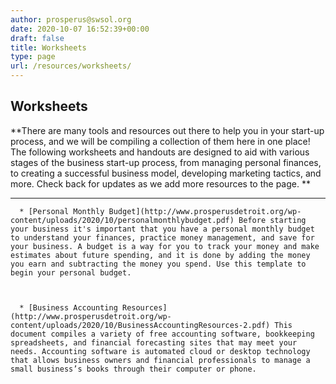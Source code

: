 ```yaml
---
author: prosperus@swsol.org
date: 2020-10-07 16:52:39+00:00
draft: false
title: Worksheets
type: page
url: /resources/worksheets/
---
```


## Worksheets


**There are many tools and resources out there to help you in your start-up process, and we will be compiling a collection of them here in one place! The following worksheets and handouts are designed to aid with various stages of the business start-up process, from managing personal finances, to creating a successful business model, developing marketing tactics, and more. Check back for updates as we add more resources to the page. **



* * *






 	  * [Personal Monthly Budget](http://www.prosperusdetroit.org/wp-content/uploads/2020/10/personalmonthlybudget.pdf) Before starting your business it's important that you have a personal monthly budget to understand your finances, practice money management, and save for your business. A budget is a way for you to track your money and make estimates about future spending, and it is done by adding the money you earn and subtracting the money you spend. Use this template to begin your personal budget.



 	  * [Business Accounting Resources](http://www.prosperusdetroit.org/wp-content/uploads/2020/10/BusinessAccountingResources-2.pdf) This document compiles a variety of free accounting software, bookkeeping spreadsheets, and financial forecasting sites that may meet your needs. Accounting software is automated cloud or desktop technology that allows business owners and financial professionals to manage a small business’s books through their computer or phone.


